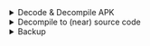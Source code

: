 <details>
<summary>Decode & Decompile APK</summary>

- `apktool d -o App/ <APPLICATION_NAME>.apk`
    
</details>

<details>
<summary>Decompile to (near) source code</summary>

- `jadx -d App <APPLICATION_NAME>.apk`
    
</details>

<details>
<summary>Backup</summary>

- To backup one application, with its apk
    - `adb backup -apk <package_name> -f <backup_name>.adb`
    
</details>


